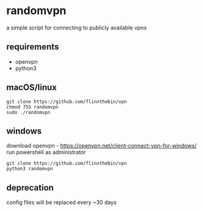 # randomvpn

a simple script for connecting to publicly available vpns

## requirements

- openvpn
- python3

## macOS/linux

```git clone https://github.com/flinnthebin/vpn```   
```chmod 755 randomvpn```   
```sudo ./randomvpn```   

## windows

download openvpn - https://openvpn.net/client-connect-vpn-for-windows/
run powershell as administrator

```git clone https://github.com/flinnthebin/vpn```   
```python3 randomvpn```   

## deprecation

config files will be replaced every ~30 days
